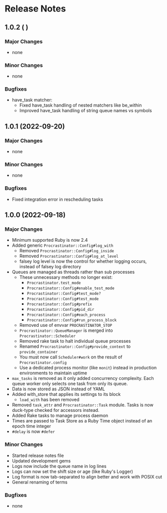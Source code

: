 # Release Notes

## 1.0.2 (       )

### Major Changes

* none

### Minor Changes

* none

### Bugfixes

* have_task matcher:
    * Fixed have_task handling of nested matchers like be_within
    * Improved have_task handling of string queue names vs symbols

## 1.0.1 (2022-09-20)

### Major Changes

* none

### Minor Changes

* none

### Bugfixes

* Fixed integration error in rescheduling tasks

## 1.0.0 (2022-09-18)

### Major Changes

* Minimum supported Ruby is now 2.4
* Added generic `Procrastinator::Config#log_with`
    * Removed `Procrastinator::Config#log_inside`
    * Removed `Procrastinator::Config#log_at_level`
    * falsey log level is now the control for whether logging occurs, instead of falsey log directory
* Queues are managed as threads rather than sub processes
    * These unnecessary methods no longer exist:
        * `Procrastinator.test_mode`
        * `Procrastinator::Config#enable_test_mode`
        * `Procrastinator::Config#test_mode?`
        * `Procrastinator::Config#test_mode`
        * `Procrastinator::Config#prefix`
        * `Procrastinator::Config#pid_dir`
        * `Procrastinator::Config#each_process`
        * `Procrastinator::Config#run_process_block`
    * Removed use of envvar `PROCRASTINATOR_STOP`
    * `Procrastinator::QueueManager` is merged into `Procrastinator::Scheduler`
    * Removed rake task to halt individual queue processes
    * Renamed `Procrastinator::Config#provide_context` to `provide_container`
    * You must now call `Scheduler#work` on the result of `Procrastinator.config`
    * Use a dedicated process monitor (like `monit`) instead in production environments to maintain uptime
* `max_tasks` is removed as it only added concurrency complexity. Each queue worker only selects one task from only its
  queue.
* Data is now stored as JSON instead of YAML
* Added with_store that applies its settings to its block
    * `load_with` has been removed
* Removed `task_attr` and `Procrastinator::Task` module. Tasks is now duck-type checked for accessors instead.
* Added Rake tasks to manage process daemon
* Times are passed to Task Store as a Ruby Time object instead of an epoch time integer
* `#delay` is now `#defer`

### Minor Changes

* Started release notes file
* Updated development gems
* Logs now include the queue name in log lines
* Logs can now set the shift size or age (like Ruby's Logger)
* Log format is now tab-separated to align better and work with POSIX cut
* General renaming of terms

### Bugfixes

* none 
